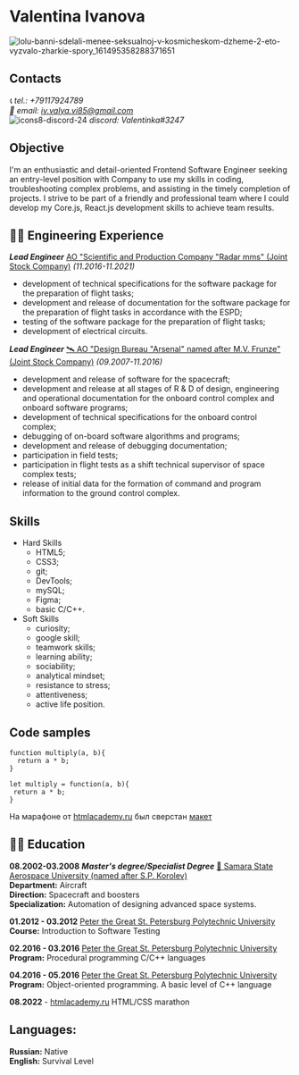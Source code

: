 # Valentina Ivanova
![lolu-banni-sdelali-menee-seksualnoj-v-kosmicheskom-dzheme-2-eto-vyzvalo-zharkie-spory_161495358288371651](https://user-images.githubusercontent.com/96072242/188460845-08565703-79b4-42b6-8180-bc2d72f15c75.jpg)

## Contacts
*📞 tel.: +79117924789*  
*📧 email: iv.valya.vi85@gmail.com*  
![icons8-discord-24](https://user-images.githubusercontent.com/96072242/188494686-687889ea-2b42-4106-aa95-b929a0a60ed4.png)
 *discord: Valentinka#3247*

##  Objective  
I'm an enthusiastic and detail-oriented Frontend Software Engineer seeking an entry-level position with Company to use my skills in coding, troubleshooting complex problems, and assisting in the timely completion of projects. I strive to be part of a friendly and professional team where I could develop my Core.js, React.js development skills to achieve team results.

## 👩‍💻 Engineering Experience

***Lead Engineer***  [AO "Scientific and Production Company "Radar mms" (Joint Stock Company)](https://radar-mms.com/) *(11.2016-11.2021)*  
* development of technical specifications for the software package for the preparation of flight tasks;
* development and release of documentation for the software package for the preparation of flight tasks in accordance with the ESPD;
* testing of the software package for the preparation of flight tasks;
* development of electrical circuits.

***Lead Engineer*** [🛰️ AO "Design Bureau "Arsenal" named after M.V. Frunze" (Joint Stock Company)](https://kbarsenal.ru/) *(09.2007-11.2016)*  
* development and release of software for the spacecraft;
* development and release at all stages of R & D of design, engineering and operational documentation for the onboard control complex and onboard software programs;
* development of technical specifications for the onboard control complex;
* debugging of on-board software algorithms and programs;
* development and release of debugging documentation;
* participation in field tests;
* participation in flight tests as a shift technical supervisor of space complex tests;
* release of initial data for the formation of command and program information to the ground control complex.


## Skills
* Hard Skills
    - HTML5;
    - CSS3;
    - git;
    - DevTools;
    - mySQL;
    - Figma;
    - basic C/C++.
 * Soft Skills
    - curiosity;
    - google skill;
    - teamwork skills;
    - learning ability;
    - sociability;
    - analytical mindset;
    - resistance to stress;
    - attentiveness;
    - active life position.

## Code samples
```
function multiply(a, b){
  return a * b;
}

let multiply = function(a, b){
 return a * b;
}
```
На марафоне от [htmlacademy.ru](https://htmlacademy.ru/) был сверстан [макет](https://github.com/IvValya/Marathon)

## 👩‍🎓 Education
**08.2002-03.2008** ***Master's degree/Specialist Degree*** [🚀 Samara State Aerospace University (named after S.P. Korolev)](https://ssau.ru/)  
**Department:** Aircraft  
**Direction:** Spacecraft and boosters  
**Specialization:** Automation of designing advanced space systems.  

**01.2012 - 03.2012** [Peter the Great St. Petersburg Polytechnic University](https://english.spbstu.ru/)   
**Course:** Introduction to Software Testing  

**02.2016 - 03.2016** [Peter the Great St. Petersburg Polytechnic University](https://english.spbstu.ru/)  
**Program:** Procedural programming C/C++ languages 

**04.2016 - 05.2016** [Peter the Great St. Petersburg Polytechnic University](https://english.spbstu.ru/)  
**Program:** Object-oriented programming. A basic level of C++ language

**08.2022** - [htmlacademy.ru](https://htmlacademy.ru/)  HTML/CSS marathon 

## Languages:
**Russian:** Native  
**English:** Survival Level
